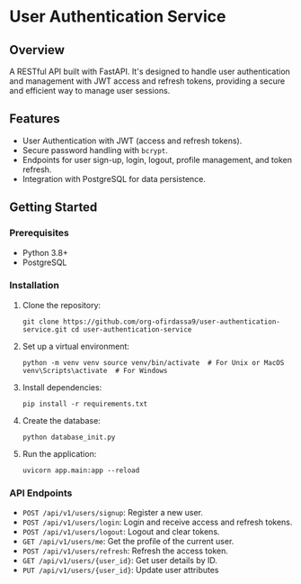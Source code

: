 # User Authentication Service


## Overview

A RESTful API built with FastAPI. It's designed to handle user authentication and management with JWT access and refresh tokens, providing a secure and efficient way to manage user sessions.

## Features

*   User Authentication with JWT (access and refresh tokens).
*   Secure password handling with `bcrypt`.
*   Endpoints for user sign-up, login, logout, profile management, and token refresh.
*   Integration with PostgreSQL for data persistence.

## Getting Started

### Prerequisites

*   Python 3.8+
*   PostgreSQL

### Installation

1.  Clone the repository:
    
    `git clone https://github.com/org-ofirdassa9/user-authentication-service.git cd user-authentication-service`
    
2.  Set up a virtual environment:
    
    `python -m venv venv source venv/bin/activate  # For Unix or MacOS venv\Scripts\activate  # For Windows`
    
3.  Install dependencies:

    `pip install -r requirements.txt`

4. Create the database:

    `python database_init.py`
    
5.  Run the application:
    
    `uvicorn app.main:app --reload`
    

### API Endpoints

*   `POST /api/v1/users/signup`: Register a new user.
*   `POST /api/v1/users/login`: Login and receive access and refresh tokens.
*   `POST /api/v1/users/logout`: Logout and clear tokens.
*   `GET /api/v1/users/me`: Get the profile of the current user.
*   `POST /api/v1/users/refresh`: Refresh the access token.
*   `GET /api/v1/users/{user_id}`: Get user details by ID.
*   `PUT /api/v1/users/{user_id}`: Update user attributes